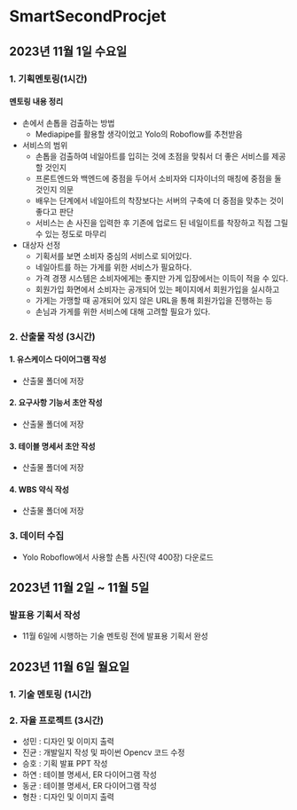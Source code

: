 # SmartSecondProcjet
## 2023년 11월 1일 수요일
### 1. 기획멘토링(1시간)
#### 멘토링 내용 정리
- 손에서 손톱을 검출하는 방법
  - Mediapipe를 활용할 생각이었고 Yolo의 Roboflow를 추천받음
- 서비스의 범위
  - 손톱을 검출하여 네일아트를 입히는 것에 초점을 맞춰서 더 좋은 서비스를 제공할 것인지
  - 프론트엔드와 백엔드에 중점을 두어서 소비자와 디자이너의 매칭에 중점을 둘 것인지 의문
  - 배우는 단계에서 네일아트의 착장보다는 서버의 구축에 더 중점을 맞추는 것이 좋다고 판단
  - 서비스는 손 사진을 입력한 후 기존에 업로드 된 네일이트를 착장하고 직접 그릴 수 있는 정도로 마무리
- 대상자 선정
  - 기획서를 보면 소비자 중심의 서비스로 되어있다.
  - 네일아트를 하는 가게를 위한 서비스가 필요하다.
  - 가격 경쟁 시스템은 소비자에게는 좋지만 가게 입장에서는 이득이 적을 수 있다.
  - 회원가입 화면에서 소비자는 공개되어 있는 페이지에서 회원가입을 실시하고
  - 가게는 가맹할 때 공개되어 있지 않은 URL을 통해 회원가입을 진행하는 등
  - 손님과 가게를 위한 서비스에 대해 고려할 필요가 있다.
 
### 2. 산출물 작성 (3시간)
#### 1. 유스케이스 다이어그램 작성
- 산출물 폴더에 저장

#### 2. 요구사항 기능서 초안 작성
- 산출물 폴더에 저장

#### 3. 테이블 명세서 초안 작성
- 산출물 폴더에 저장

#### 4. WBS 약식 작성
- 산출물 폴더에 저장

### 3. 데이터 수집
- Yolo Roboflow에서 사용할 손톱 사진(약 400장) 다운로드

## 2023년 11월 2일 ~ 11월 5일
### 발표용 기획서 작성
- 11월 6일에 시행하는 기술 멘토링 전에 발표용 기획서 완성

## 2023년 11월 6일 월요일
### 1. 기술 멘토링 (1시간)


### 2. 자율 프로젝트 (3시간)
- 성민 : 디자인 및 이미지 출력
- 진균 : 개발일지 작성 및 파이썬 Opencv 코드 수정
- 승호 : 기획 발표 PPT 작성
- 하연 : 테이블 명세서, ER 다이어그램 작성
- 동균 : 테이블 명세서, ER 다이어그램 작성
- 형찬 : 디자인 및 이미지 출력
